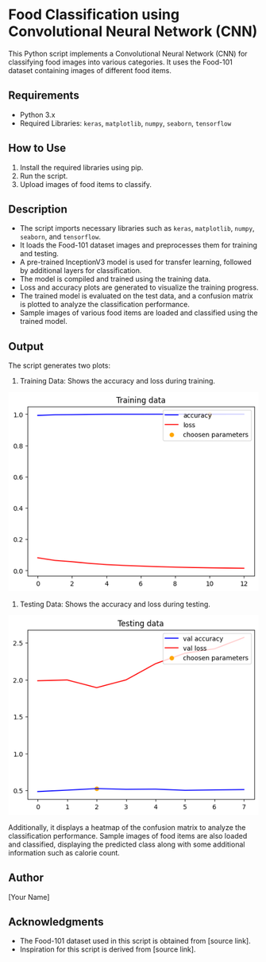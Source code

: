 # Food Classification using Convolutional Neural Network (CNN)

This Python script implements a Convolutional Neural Network (CNN) for classifying food images into various categories. It uses the Food-101 dataset containing images of different food items.

## Requirements
- Python 3.x
- Required Libraries: `keras`, `matplotlib`, `numpy`, `seaborn`, `tensorflow`

## How to Use
1. Install the required libraries using pip.
2. Run the script.
3. Upload images of food items to classify.

## Description
- The script imports necessary libraries such as `keras`, `matplotlib`, `numpy`, `seaborn`, and `tensorflow`.
- It loads the Food-101 dataset images and preprocesses them for training and testing.
- A pre-trained InceptionV3 model is used for transfer learning, followed by additional layers for classification.
- The model is compiled and trained using the training data.
- Loss and accuracy plots are generated to visualize the training progress.
- The trained model is evaluated on the test data, and a confusion matrix is plotted to analyze the classification performance.
- Sample images of various food items are loaded and classified using the trained model.

## Output
The script generates two plots:
1. Training Data: Shows the accuracy and loss during training.

![Training Data](training_data.png)

1. Testing Data: Shows the accuracy and loss during testing.

![Testing Data](testing_data.png)

Additionally, it displays a heatmap of the confusion matrix to analyze the classification performance. Sample images of food items are also loaded and classified, displaying the predicted class along with some additional information such as calorie count.

## Author
[Your Name]

## Acknowledgments
- The Food-101 dataset used in this script is obtained from [source link].
- Inspiration for this script is derived from [source link].
